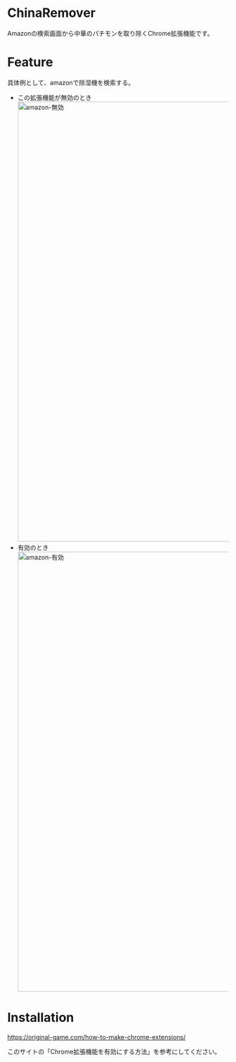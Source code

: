 # ChinaRemover
Amazonの検索画面から中華のパチモンを取り除くChrome拡張機能です。  

# Feature
具体例として、amazonで除湿機を検索する。
- この拡張機能が無効のとき
  <img width="1000" alt="amazon-無効" src="https://user-images.githubusercontent.com/22733958/136791680-5b924123-6523-4a07-a302-703e9c913e21.png">
- 有効のとき
  <img width="1000" alt="amazon-有効" src="https://user-images.githubusercontent.com/22733958/136791701-5203db3a-7dad-4daa-a631-64372898d5a4.png">


# Installation
https://original-game.com/how-to-make-chrome-extensions/

このサイトの「Chrome拡張機能を有効にする方法」を参考にしてください。
